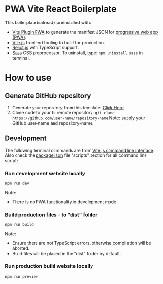 # PWA Vite React Boilerplate
This boilerplate isalready preinstalled with:
* [Vite Plugin PWA](https://vite-plugin-pwa.netlify.app/) to generate the manifest JSON for [progressive web app (PWA)](https://developer.mozilla.org/en-US/docs/Web/Progressive_web_apps).
* [Vite.js](https://vitejs.dev/) frontend tooling to build for production.
* [React.js](https://reactjs.org/) with TypeScript support.
* [Sass](https://sass-lang.com/) CSS preprocessor. To uninstall, type: ```npm uninstall sass``` in terminal.

# How to use
## Generate GitHub repository
1. Generate your repository from this template: [Click Here](https://github.com/MengLinMaker/PWA-Vite-React-Boilerplate/generate)
2. Clone code to your to remote repository: ```git clone https://github.com/user-name/repository-name```
Note: supply your GitHub user-name and repository-name.

## Development
The following terminal commands are from [Vite.js command line interface](https://vitejs.dev/guide/#command-line-interface). Also check the [package.json](https://github.com/MengLinMaker/PWA-Vite-React-Boilerplate/blob/main/package.json) file "scripts" section for all command line scripts.

### Run development website locally
```
npm run dev
```
Note: 
* There is no PWA functionality in development mode.

### Build production files - to "dist" folder
```
npm run build
```
Note: 
* Ensure there are not TypeScript errors, otherwise complilation will be aborted.
* Build files will be placed in the "dist" folder by default. 

### Run production build website locally
```
npm run preview
```
